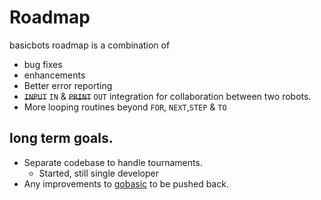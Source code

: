 # Roadmap

basicbots roadmap is a combination of

- bug fixes
- enhancements
- Better error reporting
- ~~`INPUT`~~ `IN` & ~~`PRINT`~~ `OUT` integration for collaboration between two robots. 
- More looping routines beyond `FOR`, `NEXT`,`STEP` & `TO`


## long term goals.
- Separate codebase to handle tournaments. 
  - Started, still single developer
- Any improvements to [gobasic](https://github.com/skx/gobasic) to be pushed back.